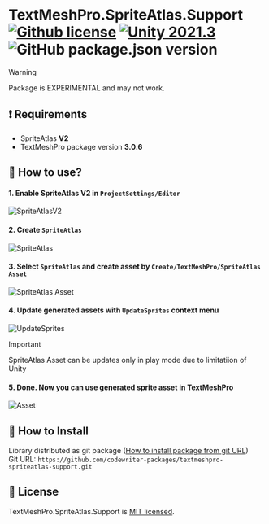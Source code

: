 # TextMeshPro.SpriteAtlas.Support [![Github license](https://img.shields.io/github/license/codewriter-packages/textmeshpro-spriteatlas-support.svg?style=flat-square)](#) [![Unity 2021.3](https://img.shields.io/badge/Unity-2021.3+-2296F3.svg?style=flat-square)](#) ![GitHub package.json version](https://img.shields.io/github/package-json/v/codewriter-packages/textmeshpro-spriteatlas-support?style=flat-square)

> [!WARNING]  
> Package is EXPERIMENTAL and may not work.

## :heavy_exclamation_mark: Requirements

- SpriteAtlas **V2**
- TextMeshPro package version **3.0.6**

## :rocket: How to use?

#### 1. Enable SpriteAtlas V2 in `ProjectSettings/Editor`

![SpriteAtlasV2](https://github.com/codewriter-packages/textmeshpro-spriteatlas-support/assets/26966368/dbbfcd48-0962-4614-8185-d049464d3324)

#### 2. Create `SpriteAtlas`

![SpriteAtlas](https://github.com/codewriter-packages/textmeshpro-spriteatlas-support/assets/26966368/0fcce501-46ce-4262-a189-6c1326d257e0)

#### 3. Select `SpriteAtlas` and create asset by `Create/TextMeshPro/SpriteAtlas Asset`

![SpriteAtlas Asset](https://github.com/codewriter-packages/textmeshpro-spriteatlas-support/assets/26966368/2b50538c-453c-4031-aca7-e76c71b20f68)

#### 4. Update generated assets with `UpdateSprites` context menu

![UpdateSprites](https://github.com/codewriter-packages/textmeshpro-spriteatlas-support/assets/26966368/1b928fcf-5334-4d3b-861a-2060bde7390a)

> [!IMPORTANT]  
> SpriteAtlas Asset can be updates only in  play mode due to limitatiion of Unity

#### 5. Done. Now you can use generated sprite asset in TextMeshPro

![Asset](https://github.com/codewriter-packages/textmeshpro-spriteatlas-support/assets/26966368/e1deb105-ee74-4c00-a2bb-cd5901e30495)

## :open_book: How to Install

Library distributed as git package ([How to install package from git URL](https://docs.unity3d.com/Manual/upm-ui-giturl.html))
<br>Git URL: `https://github.com/codewriter-packages/textmeshpro-spriteatlas-support.git`

## :green_book: License

TextMeshPro.SpriteAtlas.Support is [MIT licensed](./LICENSE.md).
